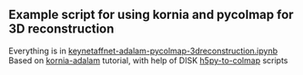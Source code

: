 ## Example script for using kornia and pycolmap for 3D reconstruction

Everything is in [keynetaffnet-adalam-pycolmap-3dreconstruction.ipynb](keynetaffnet-adalam-pycolmap-3dreconstruction.ipynb)
Based on [kornia-adalam](https://kornia-tutorials.readthedocs.io/en/latest/image_matching_adalam.html) tutorial, with help of DISK [h5py-to-colmap](https://github.com/cvlab-epfl/disk/tree/master/colmap) scripts
